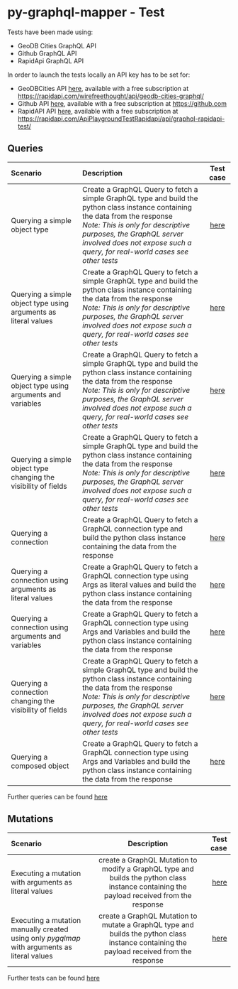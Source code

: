 # py-graphql-mapper - Test

Tests have been made using:

- GeoDB Cities GraphQL API
- Github GraphQL API
- RapidApi GraphQL API


In order to launch the tests locally an API key has to be set for:

 * GeoDBCities API [here](https://github.com/dapalex/py-graphql-mapper/blob/main/tests/consts.py), available with a free subscription at https://rapidapi.com/wirefreethought/api/geodb-cities-graphql/
* Github API [here](https://github.com/dapalex/py-graphql-mapper/blob/main/tests/consts.py), available with a free subscription at https://github.com
* RapidAPI API [here](https://github.com/dapalex/py-graphql-mapper/blob/main/tests/consts.py), available with a free subscription at https://rapidapi.com/ApiPlaygroundTestRapidapi/api/graphql-rapidapi-test/


## Queries

| Scenario | Description | Test case |
|:---------|:-----------|:----------:|
| Querying a simple object type | Create a GraphQL Query to fetch a simple GraphQL type and build the python class instance containing the data from the response <br> _Note: This is only for descriptive purposes, the GraphQL server involved does not expose such a query, for real-world cases see other tests_ | [here](https://github.com/dapalex/py-graphql-mapper/blob/main/tests/tstquery/simpleObjectTest.py)|
| Querying a simple object type using arguments as literal values | Create a GraphQL Query to fetch a simple GraphQL type and build the python class instance containing the data from the response <br> _Note: This is only for descriptive purposes, the GraphQL server involved does not expose such a query, for real-world cases see other tests_ | [here](https://github.com/dapalex/py-graphql-mapper/blob/main/tests/tstquery/simpleObjectArgs_LiteralValuesTest.py) |
| Querying a simple object type using arguments and variables | Create a GraphQL Query to fetch a simple GraphQL type and build the python class instance containing the data from the response <br> _Note: This is only for descriptive purposes, the GraphQL server involved does not expose such a query, for real-world cases see other tests_ | [here](https://github.com/dapalex/py-graphql-mapper/blob/main/tests/tstquery/simpleObjectArgs_VariablesTest.py) |
| Querying a simple object type changing the visibility of fields | Create a GraphQL Query to fetch a simple GraphQL type and build the python class instance containing the data from the response <br> _Note: This is only for descriptive purposes, the GraphQL server involved does not expose such a query, for real-world cases see other tests_ | [here](https://github.com/dapalex/py-graphql-mapper/blob/main/tests/tstquery/simpleObjectChangeVisibilityTest.py) |
| Querying a connection | Create a GraphQL Query to fetch a GraphQL connection type and build the python class instance containing the data from the response | [here](https://github.com/dapalex/py-graphql-mapper/blob/main/tests/tstquery/connectionObjectTest.py) |
| Querying a connection using arguments as literal values | Create a GraphQL Query to fetch a GraphQL connection type using Args as literal values and build the python class instance containing the data from the response | [here](https://github.com/dapalex/py-graphql-mapper/blob/main/tests/tstquery/connectionobjectArgs_LiteralValuesTest.py) |
| Querying a connection using arguments and variables | Create a GraphQL Query to fetch a GraphQL connection type using Args and Variables and build the python class instance containing the data from the response | [here](https://github.com/dapalex/py-graphql-mapper/blob/main/tests/tstquery/connectionObjectArgs_VariablesTest.py) |
| Querying a connection changing the visibility of fields | Create a GraphQL Query to fetch a simple GraphQL type and build the python class instance containing the data from the response <br> _Note: This is only for descriptive purposes, the GraphQL server involved does not expose such a query, for real-world cases see other tests_ | [here](https://github.com/dapalex/py-graphql-mapper/blob/main/tests/tstquery/connectionObjectChangeVisibilityTest.py) |
| Querying a composed object | Create a GraphQL Query to fetch a GraphQL connection type using Args and Variables and build the python class instance containing the data from the response | [here](https://github.com/dapalex/py-graphql-mapper/blob/main/tests/tstquery/complexObjectTest.py) |

Further queries can be found [here](https://github.com/dapalex/py-graphql-mapper/blob/main/tests/unitTest.py)

## Mutations

| Scenario | Description | Test case |
|:---------|:-----------:|----------:|
| Executing a mutation with arguments as literal values | create a GraphQL Mutation to modify a GraphQL type and builds the python class instance containing the payload received from the response | [here](https://github.com/dapalex/py-graphql-mapper/blob/main/tests/tstmutation/mutationUpdateTest.py) |
| Executing a mutation manually created using only _pygqlmap_ with arguments as literal values | create a GraphQL Mutation to mutate a GraphQL type and builds the python class instance containing the payload received from the response | [here](https://github.com/dapalex/py-graphql-mapper/blob/main/tests/tstmutation/manuallyCreatedMutationInsertTest.py) |


Further tests can be found [here](https://github.com/dapalex/py-graphql-mapper/blob/main/tests/unitTest.py)